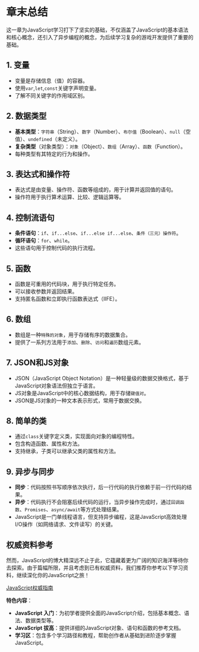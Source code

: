 # 章末总结
这一章为JavaScript学习打下了坚实的基础，不仅涵盖了JavaScript的基本语法和核心概念，还引入了异步编程的概念，为后续学习复杂的游戏开发提供了重要的基础。

## 1. 变量
- 变量是存储信息（值）的容器。
- 使用`var`,`let`,`const`关键字声明变量。
- 了解不同关键字的作用域区别。

## 2. 数据类型
- **基本类型**：`字符串`（String）、`数字`（Number）、`布尔值`（Boolean）、`null`（空值）、`undefined`（未定义）。
- **复杂类型**（对象类型）：`对象`（Object）、`数组`（Array）、`函数`（Function）。
- 每种类型有其特定的行为和操作。

## 3. 表达式和操作符
- 表达式是由变量、操作符、函数等组成的，用于计算并返回值的语句。
- 操作符用于执行算术运算、比较、逻辑运算等。

## 4. 控制流语句
- **条件语句**：`if`、`if...else`、`if...else if...else`、`条件（三元）操作符`。
- **循环语句**：`for`、`while`。
- 这些语句用于控制代码的执行流程。

## 5. 函数
- 函数是可重用的代码块，用于执行特定任务。
- 可以接收参数并返回结果。
- 支持匿名函数和立即执行函数表达式（IIFE）。

## 6. 数组
- 数组是一种`特殊的对象`，用于存储有序的数据集合。
- 提供了一系列方法用于`添加`、`删除`、`访问`和`遍历`数组元素。

## 7. JSON和JS对象
- JSON（JavaScript Object Notation）是一种轻量级的数据交换格式，基于JavaScript对象语法但独立于语言。
- JS对象是JavaScript中的核心数据结构，用于存储`键值对`。
- JSON是JS对象的一种文本表示形式，常用于数据交换。

## 8. 简单的类
- 通过`class`关键字定义类，实现面向对象的编程特性。
- 包含构造函数、属性和方法。
- 支持继承，子类可以继承父类的属性和方法。

## 9. 异步与同步
- **同步**：代码按照书写顺序依次执行，后一行代码的执行依赖于前一行代码的结果。
- **异步**：代码执行不会阻塞后续代码的运行，当异步操作完成时，通过`回调函数`、`Promises`、`async/await`等方式处理结果。
- JavaScript是一门单线程语言，但支持异步编程，这是JavaScript高效处理I/O操作（如网络请求、文件读写）的关键。



## 权威资料参考

然而，JavaScript的博大精深远不止于此，它蕴藏着更为广阔的知识海洋等待你去探索。由于篇幅所限，并且考虑到已有权威资料，我们推荐你参考以下学习资料，继续深化你的JavaScript之旅！

[JavaScript权威指南](https://developer.mozilla.org/zh-CN/docs/Web/JavaScript/Guide)

**特色内容**：
- **JavaScript 入门**：为初学者提供全面的JavaScript介绍，包括基本概念、语法、数据类型等。
- **JavaScript 拔高**：提供详细的JavaScript对象、语句和函数的参考文档。
- **学习区**：包含多个学习路径和教程，帮助创作者从基础到进阶逐步掌握JavaScript。


